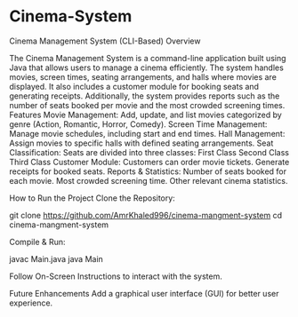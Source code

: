 # Cinema-System
Cinema Management System (CLI-Based)
Overview

The Cinema Management System is a command-line application built using Java that allows users to manage a cinema efficiently. The system handles movies, screen times, seating arrangements, and halls where movies are displayed. It also includes a customer module for booking seats and generating receipts. Additionally, the system provides reports such as the number of seats booked per movie and the most crowded screening times.
Features
    Movie Management: Add, update, and list movies categorized by genre (Action, Romantic, Horror, Comedy).
    Screen Time Management: Manage movie schedules, including start and end times.
    Hall Management: Assign movies to specific halls with defined seating arrangements.
    Seat Classification: Seats are divided into three classes:
        First Class
        Second Class
        Third Class
    Customer Module:
        Customers can order movie tickets.
        Generate receipts for booked seats.
    Reports & Statistics:
        Number of seats booked for each movie.
        Most crowded screening time.
        Other relevant cinema statistics.


How to Run the Project
Clone the Repository:

git clone https://github.com/AmrKhaled996/cinema-mangment-system
cd cinema-mangment-system


Compile & Run:

javac Main.java
java Main

   Follow On-Screen Instructions to interact with the system.

Future Enhancements
    Add a graphical user interface (GUI) for better user experience.
